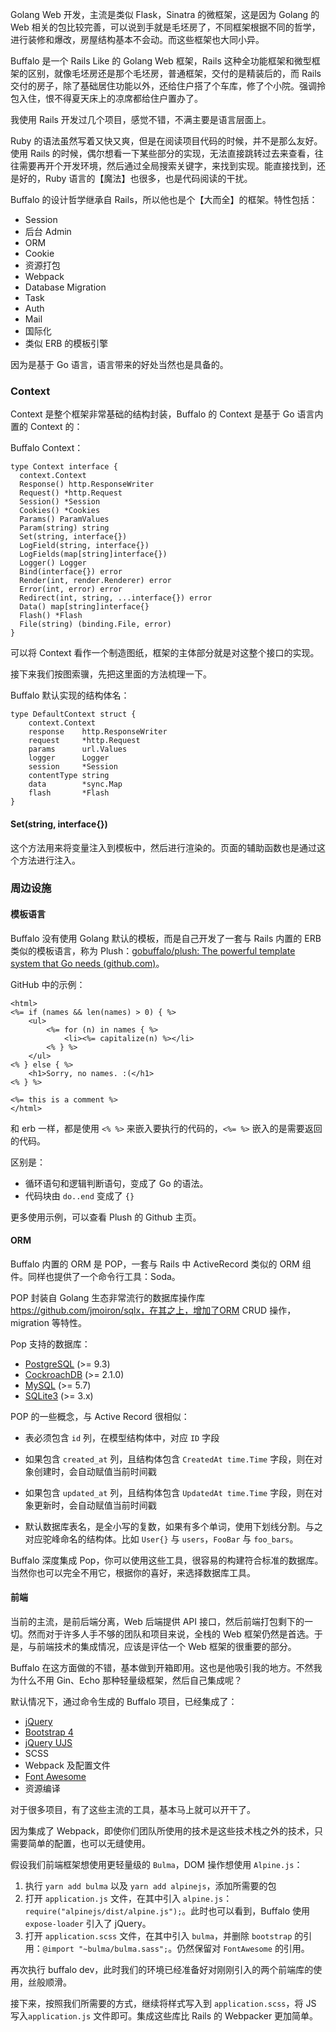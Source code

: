 Golang Web 开发，主流是类似 Flask，Sinatra 的微框架，这是因为 Golang 的 Web 相关的包比较完善，可以说到手就是毛坯房了，不同框架根据不同的哲学，进行装修和爆改，房屋结构基本不会动。而这些框架也大同小异。



Buffalo 是一个 Rails Like 的 Golang Web 框架，Rails 这种全功能框架和微型框架的区别，就像毛坯房还是那个毛坯房，普通框架，交付的是精装后的，而 Rails 交付的房子，除了基础居住功能以外，还给住户搭了个车库，修了个小院。强调拎包入住，恨不得夏天床上的凉席都给住户置办了。



我使用 Rails 开发过几个项目，感觉不错，不满主要是语言层面上。



Ruby 的语法虽然写着又快又爽，但是在阅读项目代码的时候，并不是那么友好。使用 Rails 的时候，偶尔想看一下某些部分的实现，无法直接跳转过去来查看，往往需要再开个开发环境，然后通过全局搜索关键字，来找到实现。能直接找到，还是好的，Ruby 语言的【魔法】也很多，也是代码阅读的干扰。



Buffalo 的设计哲学继承自 Rails，所以他也是个【大而全】的框架。特性包括：



- Session
- 后台 Admin
- ORM
- Cookie
- 资源打包
- Webpack
- Database Migration
- Task
- Auth
- Mail
- 国际化
- 类似 ERB 的模板引擎



因为是基于 Go 语言，语言带来的好处当然也是具备的。



### Context



Context 是整个框架非常基础的结构封装，Buffalo 的 Context 是基于 Go 语言内置的 Context 的：



Buffalo Context：



```
type Context interface {
  context.Context
  Response() http.ResponseWriter
  Request() *http.Request
  Session() *Session
  Cookies() *Cookies
  Params() ParamValues
  Param(string) string
  Set(string, interface{})
  LogField(string, interface{})
  LogFields(map[string]interface{})
  Logger() Logger
  Bind(interface{}) error
  Render(int, render.Renderer) error
  Error(int, error) error
  Redirect(int, string, ...interface{}) error
  Data() map[string]interface{}
  Flash() *Flash
  File(string) (binding.File, error)
}
```



可以将 Context 看作一个制造图纸，框架的主体部分就是对这整个接口的实现。



接下来我们按图索骥，先把这里面的方法梳理一下。



Buffalo 默认实现的结构体名：



```
type DefaultContext struct {
	context.Context
	response    http.ResponseWriter
	request     *http.Request
	params      url.Values
	logger      Logger
	session     *Session
	contentType string
	data        *sync.Map
	flash       *Flash
}
```

#### Set(string, interface{})



这个方法用来将变量注入到模板中，然后进行渲染的。页面的辅助函数也是通过这个方法进行注入。



### 周边设施



#### 模板语言



Buffalo 没有使用 Golang 默认的模板，而是自己开发了一套与 Rails 内置的 ERB 类似的模板语言，称为 Plush：[gobuffalo/plush: The powerful template system that Go needs (github.com)](https://github.com/gobuffalo/plush)。



GitHub 中的示例：



```
<html>
<%= if (names && len(names) > 0) { %>
	<ul>
		<%= for (n) in names { %>
			<li><%= capitalize(n) %></li>
		<% } %>
	</ul>
<% } else { %>
	<h1>Sorry, no names. :(</h1>
<% } %>

<%= this is a comment %>
</html>
```



和 erb 一样，都是使用 `<% %>` 来嵌入要执行的代码的，`<%= %>` 嵌入的是需要返回的代码。

区别是：

- 循环语句和逻辑判断语句，变成了 Go 的语法。
- 代码块由 `do..end` 变成了 `{}`



更多使用示例，可以查看 Plush 的 Github 主页。



#### ORM



Buffalo 内置的 ORM 是 POP，一套与 Rails 中 ActiveRecord 类似的 ORM 组件。同样也提供了一个命令行工具：Soda。

POP 封装自 Golang 生态非常流行的数据库操作库 https://github.com/jmoiron/sqlx，在其之上，增加了ORM CRUD 操作，migration 等特性。



Pop 支持的数据库：

- [PostgreSQL](https://www.postgresql.org/) (>= 9.3)
- [CockroachDB](https://www.cockroachlabs.com/) (>= 2.1.0)
- [MySQL](https://www.mysql.com/) (>= 5.7)
- [SQLite3](https://sqlite.org/) (>= 3.x)



POP 的一些概念，与 Active Record 很相似：



- 表必须包含 `id` 列，在模型结构体中，对应 `ID` 字段
- 如果包含 `created_at` 列，且结构体包含 `CreatedAt time.Time` 字段，则在对象创建时，会自动赋值当前时间戳

- 如果包含 `updated_at` 列，且结构体包含 `UpdatedAt time.Time` 字段，则在对象更新时，会自动赋值当前时间戳
- 默认数据库表名，是全小写的复数，如果有多个单词，使用下划线分割。与之对应驼峰命名的结构体。比如 `User{}` 与 `users`，`FooBar` 与 `foo_bars`。



Buffalo 深度集成 Pop，你可以使用这些工具，很容易的构建符合标准的数据库。当然你也可以完全不用它，根据你的喜好，来选择数据库工具。





#### 前端



当前的主流，是前后端分离，Web 后端提供 API 接口，然后前端打包剩下的一切。然而对于许多人手不够的团队和项目来说，全栈的 Web 框架仍然是首选。于是，与前端技术的集成情况，应该是评估一个 Web 框架的很重要的部分。



Buffalo 在这方面做的不错，基本做到开箱即用。这也是他吸引我的地方。不然我为什么不用 Gin、Echo 那种轻量级框架，然后自己集成呢？



默认情况下，通过命令生成的 Buffalo 项目，已经集成了：



- [jQuery](https://jquery.com/)
- [Bootstrap 4](http://getbootstrap.com/)
- [jQuery UJS](https://github.com/rails/jquery-ujs)
- SCSS
- Webpack 及配置文件
- [Font Awesome](http://fontawesome.io/)
- 资源编译



对于很多项目，有了这些主流的工具，基本马上就可以开干了。



因为集成了 Webpack，即使你们团队所使用的技术是这些技术栈之外的技术，只需要简单的配置，也可以无缝使用。



假设我们前端框架想使用更轻量级的 `Bulma`，DOM 操作想使用 `Alpine.js`：



1. 执行 `yarn add bulma` 以及 `yarn add alpinejs`，添加所需要的包
2. 打开 `application.js` 文件，在其中引入 `alpine.js`：`require("alpinejs/dist/alpine.js");`。此时也可以看到，Buffalo 使用 `expose-loader` 引入了 jQuery。
3. 打开 `application.scss` 文件，在其中引入 `bulma`，并删除 `bootstrap` 的引用：`@import "~bulma/bulma.sass";`。仍然保留对 `FontAwesome` 的引用。



再次执行 buffalo dev，此时我们的环境已经准备好对刚刚引入的两个前端库的使用，丝般顺滑。



接下来，按照我们所需要的方式，继续将样式写入到 `application.scss`，将 JS 写入`application.js` 文件即可。集成这些库比 Rails 的 Webpacker 更加简单。